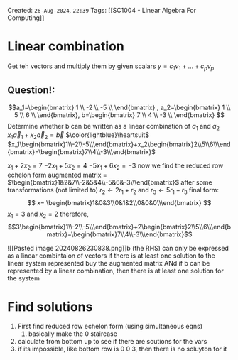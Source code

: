 Created: `26-Aug-2024`, `22:39`
Tags: [[SC1004 - Linear Algebra For Computing]]

# Linear combination
Get teh vectors and multiply them by given scalars
$y=c_1v_1 + ... + c_pv_p$


## Question!:
$$a_1=\begin{bmatrix}
1 \\
-2 \\
-5 \\
\end{bmatrix}
, a_2=\begin{bmatrix}
1 \\
5 \\
6 \\
\end{bmatrix},
b=\begin{bmatrix}
7 \\
4 \\
-3 \\
\end{bmatrix}
$$
Determine whether b can be written as a linear combination of $a_1$ and $a_2$
$x_1\overrightarrow a_1 + x_2\overrightarrow a_2 = \overrightarrow b$
$\color{lightblue}\heartsuit$
$x_1\begin{bmatrix}1\\-2\\-5\\\end{bmatrix}+x_2\begin{bmatrix}2\\5\\6\\\end{bmatrix}=\begin{bmatrix}7\\4\\-3\\\end{bmatrix}$

$x_1+2x_2=7$
$-2x_1+5x_2=4$
$-5x_1+6x_2=-3$
now we find the reduced row echelon form
augmented matrix = $\begin{bmatrix}1&2&7\\-2&5&4\\-5&6&-3\\\end{bmatrix}$
after some transformations (not limited to) $r_2 \leftarrow 2r_1+r_2$ and $r_3 \leftarrow 5r_1-r_3$
final form: $$ x= \begin{bmatrix}1&0&3\\0&1&2\\0&0&0\\\end{bmatrix} $$
$x_1=3$ and $x_2=2$
therefore,
$$3\begin{bmatrix}1\\-2\\-5\\\end{bmatrix}+2\begin{bmatrix}2\\5\\6\\\end{bmatrix}=\begin{bmatrix}7\\4\\-3\\\end{bmatrix}$$

![[Pasted image 20240826230838.png]]b (the RHS) can only be expressed as a linear combintaion of vectors if there is at least one solution to the linear system represented buy the augmented matrix
ANd
if b can be represented by a linear combination, then there is at least one solution for the system

# Find solutions
1. First find reduced row echelon form (using simultaneous eqns)
	1. basically make the 0 staircase
2. calculate from bottom up to see if there are soutions for the vars
3. if its impossible, like bottom row is 0 0 3, then there is no soluyton for it
